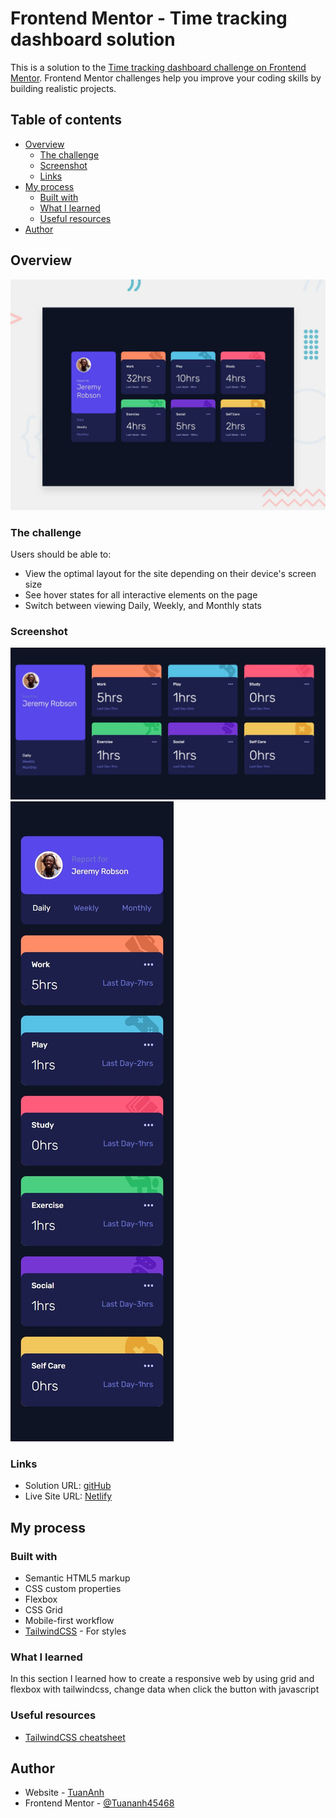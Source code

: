 # Frontend Mentor - Time tracking dashboard solution

This is a solution to the [Time tracking dashboard challenge on Frontend Mentor](https://www.frontendmentor.io/challenges/time-tracking-dashboard-UIQ7167Jw). Frontend Mentor challenges help you improve your coding skills by building realistic projects. 

## Table of contents

- [Overview](#overview)
  - [The challenge](#the-challenge)
  - [Screenshot](#screenshot)
  - [Links](#links)
- [My process](#my-process)
  - [Built with](#built-with)
  - [What I learned](#what-i-learned)
  - [Useful resources](#useful-resources)
- [Author](#author)

## Overview
![Overview](./design/desktop-preview.jpg)
### The challenge

Users should be able to:

- View the optimal layout for the site depending on their device's screen size
- See hover states for all interactive elements on the page
- Switch between viewing Daily, Weekly, and Monthly stats

### Screenshot

![Desktop](./screenshots/desktop.jpeg)
![Mobile](./screenshots/mobile.jpeg)
### Links

- Solution URL: [gitHub](https://github.com/TuanAnh45468/time-tracking-dashboard)
- Live Site URL: [Netlify](https://timetracking-dashboard-tuananh.netlify.app/)

## My process

### Built with

- Semantic HTML5 markup
- CSS custom properties
- Flexbox
- CSS Grid
- Mobile-first workflow
- [TailwindCSS](https://tailwindcss.com) - For styles


### What I learned
In this section I learned how to create a responsive web by using grid and flexbox with tailwindcss, change data when click the button with javascript

### Useful resources

- [TailwindCSS cheatsheet](https://tailwindcomponents.com/cheatsheet/)

## Author

- Website - [TuanAnh](https://tuananhportfolio.netlify.app/)
- Frontend Mentor - [@Tuananh45468](https://www.frontendmentor.io/profile/Tuananh45468)